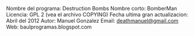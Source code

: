 Nombre del programa: Destruction Bombs
Nombre corto: BomberMan
Licencia: GPL 2 (vea el archivo COPYING)
Fecha ultima gran actualizacion: Abril del 2012
Autor: Manuel Gonzalez 
Email: deathmanuel@gmail.com
Web: baulprogramas.blogspot.com


